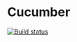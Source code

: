 # Cucumber
[![Build status](https://ci.appveyor.com/api/projects/status/qwgw16arymss8lg3?svg=true)](https://ci.appveyor.com/project/MargaritkaM/cucumber)
